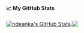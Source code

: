 
<!--
**ndeanka/ndeanka** is a ✨ _special_ ✨ repository because its `README.md` (this file) appears on your GitHub profile.

Here are some ideas to get you started:

- 🔭 I’m currently working on ...
- 🌱 I’m currently learning ...
- 👯 I’m looking to collaborate on ...
- 🤔 I’m looking for help with ...
- 💬 Ask me about ...
- 📫 How to reach me: ...
- 😄 Pronouns: ...
- ⚡ Fun fact: ...
-->
#### &#x1f4c8; My GitHub Stats

<a href="https://github.com/ndeanka">
  <img align="center" src="https://github-readme-stats.vercel.app/api?username=ndeanka&show_icons=true&line_height=33&count_private=true&theme=dark" alt="ndeanka's GitHub Stats" />
</a>

<a href="https://github.com/ndeanka">
  <img align="center" src="https://github-readme-stats.vercel.app/api/top-langs/?username=ndeanka&&hide=cmake&langs_count=4&line_height=35&theme=dark" />
</a>

